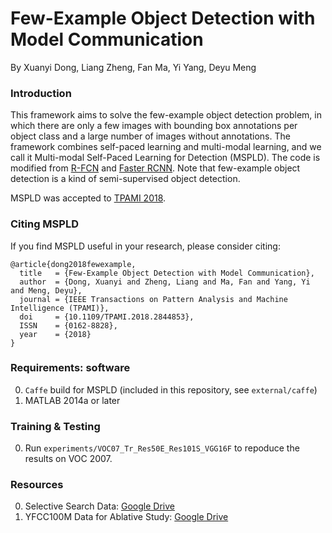 # Few-Example Object Detection with Model Communication

By Xuanyi Dong, Liang Zheng, Fan Ma, Yi Yang, Deyu Meng

### Introduction

This framework aims to solve the few-example object detection problem, in which there are only a few images with bounding box annotations per object class and a large number of images without annotations. The framework combines self-paced learning and multi-modal learning, and we call it Multi-modal Self-Paced Learning for Detection (MSPLD). The code is modified from [R-FCN](https://github.com/daijifeng001/R-FCN) and [Faster RCNN](https://github.com/shaoqingren/faster_rcnn).
Note that few-example object detection is a kind of semi-supervised object detection.

MSPLD was accepted to [TPAMI 2018](https://ieeexplore.ieee.org/document/8374906/).

### Citing MSPLD

If you find MSPLD useful in your research, please consider citing:
```
@article{dong2018fewexample,
  title   = {Few-Example Object Detection with Model Communication},
  author  = {Dong, Xuanyi and Zheng, Liang and Ma, Fan and Yang, Yi and Meng, Deyu},
  journal = {IEEE Transactions on Pattern Analysis and Machine Intelligence (TPAMI)},
  doi     = {10.1109/TPAMI.2018.2844853}, 
  ISSN    = {0162-8828}, 
  year    = {2018}
}
```

### Requirements: software

0. `Caffe` build for MSPLD (included in this repository, see `external/caffe`)
0. MATLAB 2014a or later
 
### Training & Testing
0. Run `experiments/VOC07_Tr_Res50E_Res101S_VGG16F` to repoduce the results on VOC 2007.

### Resources
0. Selective Search Data: [Google Drive](https://drive.google.com/open?id=1o6RPL33bH0u75Z-gknu1ewKGQHTmmtwC)
1. YFCC100M Data for Ablative Study: [Google Drive](https://drive.google.com/open?id=1o6RPL33bH0u75Z-gknu1ewKGQHTmmtwC)
